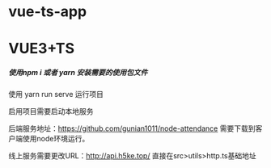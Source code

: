 # vue-ts-app



# **VUE3+TS**

##### 使用npm i 或者 yarn 安装需要的使用包文件

使用 yarn run serve 运行项目

启用项目需要启动本地服务

后端服务地址：https://github.com/gunian1011/node-attendance  需要下载到客户端使用node环境运行。

线上服务需要更改URL：http://api.h5ke.top/ 直接在src>utils>http.ts基础地址
